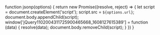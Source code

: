 function jsonp(options) {
    return new Promise((resolve, reject) => {
        let script = document.createElement('script');
        script.src = `${options.url}`;
        document.body.appendChild(script);
        window['jQuery1102004311725900465668_1608127615389'] = function (data) {
            resolve(data);
            document.body.removeChild(script);
        }
    })
}